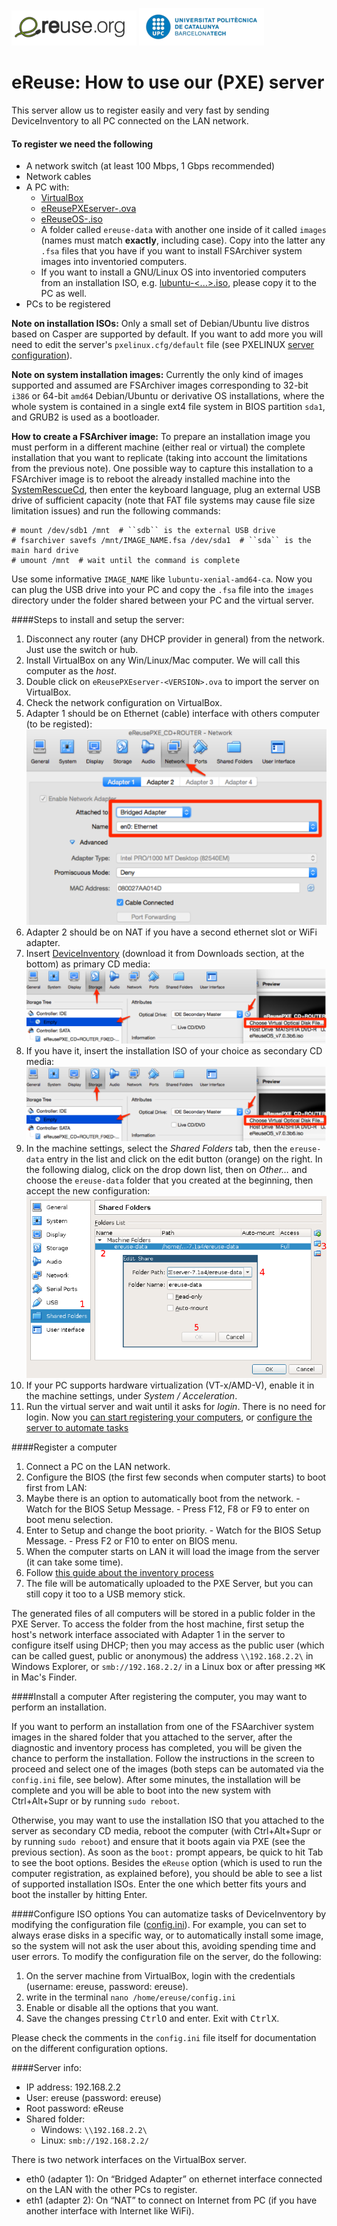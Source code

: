![eReuselogo](./images/eReuse_logo_200.png)
![UPClogo](./images/UPC_logo_200.png)

# eReuse: How to use our (PXE) server

This server allow us to register easily and very fast by sending DeviceInventory to all PC 
connected on the LAN network.

#### To register we need the following

- A network switch (at least 100 Mbps, 1 Gbps recommended)
- Network cables
- A PC with:
  - [VirtualBox](https://www.virtualbox.org/wiki/Downloads)
  - [eReusePXEserver-<VERSION>.ova](https://github.com/eReuse/device-inventory/releases/latest)
  - [eReuseOS-<VERSION>.iso](https://github.com/eReuse/device-inventory/releases/latest)
  - A folder called ``ereuse-data`` with another one inside of it called ``images`` (names must match **exactly**, including case).  Copy into the latter any ``.fsa`` files that you have if you want to install FSArchiver system images into inventoried computers.
  - If you want to install a GNU/Linux OS into inventoried computers from an installation ISO, e.g. [lubuntu-<...>.iso](http://cdimage.ubuntu.com/lubuntu/releases/16.04.1/release/), please copy it to the PC as well.
- PCs to be registered

**Note on installation ISOs:** Only a small set of Debian/Ubuntu live distros based on Casper are supported by default. If you want to add more you will need to edit the server's ``pxelinux.cfg/default`` file (see PXELINUX [server configuration](PXE_maker.md)).

**Note on system installation images:** Currently the only kind of images supported and assumed are FSArchiver images corresponding to 32-bit ``i386`` or 64-bit ``amd64`` Debian/Ubuntu or derivative OS installations, where the whole system is contained in a single ext4 file system in BIOS partition ``sda1``, and GRUB2 is used as a bootloader.

**How to create a FSArchiver image:** To prepare an installation image you must perform in a different machine (either real or virtual) the complete installation that you want to replicate (taking into account the limitations from the previous note).  One possible way to capture this installation to a FSArchiver image is to reboot the already installed machine into the [SystemRescueCd](https://www.system-rescue-cd.org/SystemRescueCd_Homepage), then enter the keyboard language, plug an external USB drive of sufficient capacity (note that FAT file systems may cause file size limitation issues) and run the following commands:

```
# mount /dev/sdb1 /mnt  # ``sdb`` is the external USB drive
# fsarchiver savefs /mnt/IMAGE_NAME.fsa /dev/sda1  # ``sda`` is the main hard drive
# umount /mnt  # wait until the command is complete
```

Use some informative ``IMAGE_NAME`` like ``lubuntu-xenial-amd64-ca``.  Now you can plug the USB drive into your PC and copy the ``.fsa`` file into the ``images`` directory under the folder shared between your PC and the virtual server.

####Steps to install and setup the server:
1. Disconnect any router (any DHCP provider in general) from the network. Just use the switch or hub.
2. Install VirtualBox on any Win/Linux/Mac computer. We will call this computer as the *host*.
2. Double click on `eReusePXEserver-<VERSION>.ova` to import the server on VirtualBox.
3. Check the network configuration on VirtualBox.
  1. Adapter 1 should be on Ethernet (cable) interface with others computer (to be registed): ![Virtualbox network](./images/virtualbox-network.png)
  2. Adapter 2 should be on NAT if you have a second ethernet slot or WiFi adapter.
4. Insert [DeviceInventory](https://github.com/eReuse/device-inventory/releases/latest) (download it from Downloads section, at the bottom) as primary CD media: ![Virtualbox disk](./images/virtualbox-disk.png)
5. If you have it, insert the installation ISO of your choice as secondary CD media: ![Virtualbox disk](./images/virtualbox-disk.png)
6. In the machine settings, select the *Shared Folders* tab, then the ``ereuse-data`` entry in the list and click on the edit button (orange) on the right. In the following dialog, click on the drop down list, then on *Other…* and choose the ``ereuse-data`` folder that you created at the beginning, then accept the new configuration: ![Virtualbox shared folder](./images/virtualbox-shared.png)
7. If your PC supports hardware virtualization (VT-x/AMD-V), enable it in the machine settings, under *System / Acceleration*.
8. Run the virtual server and wait until it asks for *login*. There is no need for login. Now you [can start registering your computers](#register-a-computer), or [configure the server to automate tasks](#configure-iso-options)

####Register a computer
1. Connect a PC on the LAN network.
2. Configure the BIOS (the first few seconds when computer starts) to boot first from LAN:
  1. Maybe there is an option to automatically boot from the network. 
    - Watch for the BIOS Setup Message. 
    - Press F12, F8 or F9 to enter on boot menu selection.
  2. Enter to Setup and change the boot priority.
    - Watch for the BIOS Setup Message.
    - Press F2 or F10 to enter on BIOS menu.
3. When the computer starts on LAN it will load the image from the server (it can take some time).
4. Follow [this guide about the inventory process](https://github.com/eReuse/device-inventory/blob/master/docs/USB_Register.md#4-inventory-process-register-hardware-characteristics-of-a-computer)
5. The file will be automatically uploaded to the PXE Server, but you can still copy it too to a USB memory stick.

The generated files of all computers will be stored in a public folder in the PXE Server. To access the folder from the host machine, first setup the host's network interface associated with Adapter 1 in the server to configure itself using DHCP; then you may access as the public user (which can be called guest, public or anonymous) the address `\\192.168.2.2\` in Windows Explorer, or `smb://192.168.2.2/` in a Linux box or after pressing <kbd>⌘</kbd><kbd>K</kbd> in Mac's Finder.

####Install a computer
After registering the computer, you may want to perform an installation.

If you want to perform an installation from one of the FSAarchiver system images in the shared folder that you attached to the server, after the diagnostic and inventory process has completed, you will be given the chance to perform the installation.  Follow the instructions in the screen to proceed and select one of the images (both steps can be automated via the ``config.ini`` file, see below).  After some minutes, the installation will be complete and you will be able to boot into the new system with Ctrl+Alt+Supr or by running ``sudo reboot``.

Otherwise, you may want to use the installation ISO that you attached to the server as secondary CD media, reboot the computer (with Ctrl+Alt+Supr or by running ``sudo reboot``) and ensure that it boots again via PXE (see the previous section). As soon as the ``boot:`` prompt appears, be quick to hit Tab to see the boot options. Besides the ``eReuse`` option (which is used to run the computer registration, as explained before), you should be able to see a list of supported installation ISOs.  Enter the one which better fits yours and boot the installer by hitting Enter.

####Configure ISO options
You can automatize tasks of DeviceInventory by modifying the configuration file ([config.ini](https://github.com/eReuse/device-inventory/blob/master/device_inventory/config.ini)). For example, you can set to always erase disks in a specific way, or to automatically install some image, so the system will not ask the user about this, avoiding spending time and user errors. To modify the configuration file on the server, do the following:

1. On the server machine from VirtualBox, login with the credentials (username: ereuse, password: ereuse).
2. write in the terminal `nano /home/ereuse/config.ini`
3. Enable or disable all the options that you want.
4. Save the changes pressing <kbd>Ctrl</kbd><kbd>O</kbd> and enter. Exit with <kbd>Ctrl</kbd><kbd>X</kbd>.

Please check the comments in the `config.ini` file itself for documentation on the different configuration options.

####Server info: 
- IP address: 192.168.2.2 
- User: ereuse (password: ereuse) 
- Root password: eReuse 
- Shared folder: 
  - Windows: `\\192.168.2.2\`
  - Linux: `smb://192.168.2.2/`

There is two network interfaces on the VirtualBox server.
  - eth0 (adapter 1): On “Bridged Adapter” on ethernet interface connected on the LAN with the other PCs to register.
  - eth1 (adapter 2): On “NAT” to connect on Internet from PC (if you have another interface with Internet like WiFi).
